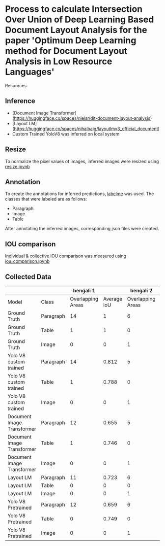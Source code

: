 # Process to calculate Intersection Over Union of Deep Learning Based Document Layout Analysis for the paper 'Optimum Deep Learning method for Document Layout Analysis in Low Resource Languages'

Resources


## Inference
- [Document Image Transformer] (https://huggingface.co/spaces/nielsr/dit-document-layout-analysis)
- [Layout LM] (https://huggingface.co/spaces/nihalbaig/layoutlmv3_official_document)
- Custom Trained YoloV8 was inferred on local system

## Resize
To normalize the pixel values of images, inferred images were resized using [resize.ipynb](https://github.com/marufahmed/dla_paper_resources/blob/master/resize.ipynb)

## Annotation
To create the annotations for inferred predictions, [labelme](https://github.com/labelmeai/labelme) was used. The classes that were labeled are as follows:
- Paragraph
- Image
- Table

After annotating the inferred images, corresponding json files were created.

## IOU comparison
Individual & collective IOU comparison was measured using [iou_comparison.ipynb](https://github.com/marufahmed/dla_paper_resources/blob/master/iou_comparison.ipynb)

## Collected Data

|                    |    | bengali 1 |  | bengali 2 |  | marathi |  | gujrati |  |
|---------------------------|-----------|----------|---------|----------|---------|---------|----------|---------|----------|
| Model                     | Class     | Overlapping Areas | Average IoU | Overlapping Areas | Average IoU | Overlapping Areas | Average IoU | Overlapping Areas | Average IoU |
| Ground Truth              | Paragraph | 14       | 1       | 6        | 1       | 10      | 1        | 17      | 1        |
| Ground Truth              | Table     | 1        | 1       | 0        | 0       | 1       | 1        | 0       | 0        |
| Ground Truth              | Image     | 0        | 0       | 1        | 1       | 0       | 0        | 2       | 1        |
| Yolo V8 custom trained   | Paragraph | 14       | 0.812   | 5        | 0.808   | 10      | 0.904    | 16      | 0.865    |
| Yolo V8 custom trained   | Table     | 1        | 0.788   | 0        | 0       | 1       | 0.906    | 0       | 0        |
| Yolo V8 custom trained   | Image     | 0        | 0       | 1        | 0.938   | 0       | 0        | 2       | 0.777    |
| Document Image Transformer | Paragraph | 12       | 0.655   | 5        | 0.732   | 10      | 0.883    | 16      | 0.851    |
| Document Image Transformer | Table     | 1        | 0.746   | 0        | 0       | 1       | 0.531    | 0       | 0        |
| Document Image Transformer | Image     | 0        | 0       | 1        | 0.918   | 0       | 0        | 0       | 0        |
| Layout LM                 | Paragraph | 11       | 0.723   | 6        | 0.783   | 8       | 0.699    | 16      | 0.843    |
| Layout LM                 | Table     | 0        | 0       | 0        | 0       | 0       | 0        | 0       | 0.798    |
| Layout LM                 | Image     | 0        | 0       | 1        | 0.898   | 0       | 0        | 2       |          |
| Yolo V8 Pretrained        | Paragraph | 12       | 0.659   | 6        | 0.788   |    -     |     -     |     -    |-          |
| Yolo V8 Pretrained        | Table     | 0        | 0.749   | 0        | 0       |     -    |       -   |    -     |-          |
| Yolo V8 Pretrained        | Image     | 0        | 0       | 1        | 0.904   |    -     |      -    |      -   |-          |
